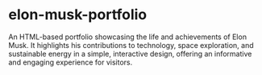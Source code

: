 # elon-musk-portfolio
An HTML-based portfolio showcasing the life and achievements of Elon Musk. It highlights his contributions to technology, space exploration, and sustainable energy in a simple, interactive design, offering an informative and engaging experience for visitors.
